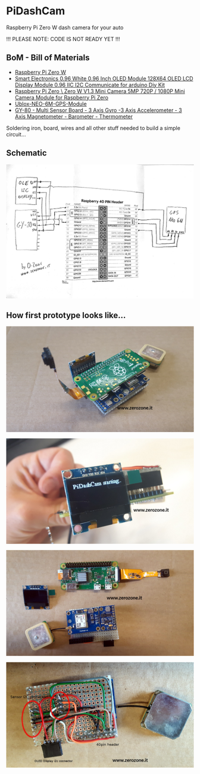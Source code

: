 # PiDashCam
Raspberry Pi Zero W dash camera for your auto

!!! PLEASE NOTE: CODE IS NOT READY YET !!!

## BoM - Bill of Materials

* [Raspberry Pi Zero W](https://www.raspberrypi.org/products/raspberry-pi-zero-w/)
* [Smart Electronics 0.96 White 0.96 Inch OLED Module 128X64 OLED LCD Display Module 0.96 IIC I2C Communicate for arduino Diy Kit](https://www.aliexpress.com/item/Yellow-blue-double-color-and-white-128X64-0-96-inch-OLED-LCD-LED-Display-Module-For/32596867613.html)
* [Raspberry Pi Zero \ Zero W V1.3 Mini Camera 5MP 720P / 1080P Mini Camera Module for Raspberry Pi Zero](https://www.aliexpress.com/item/Raspberry-Pi-Zero-Zero-W-V1-3-Mini-Camera-5MP-720P-1080P-Mini-Camera-Module-for/32810927440.html)
* [Ublox-NEO-6M-GPS-Module](https://it.aliexpress.com/item/Free-Shipping-Ublox-NEO-6M-GPS-Module-with-EEPROM-for-MWC-AeroQuad-with-Antenna-for-Flight/32391262594.html)
* [GY-80 - Multi Sensor Board - 3 Axis Gyro -3 Axis Accelerometer - 3 Axis Magnetometer - Barometer - Thermometer](http://selfbuilt.net/shop/gy-80-inertial-management-unit)

Soldering iron, board, wires and all other stuff needed to build a simple circuit...

## Schematic

![Schematic](assets/schema.jpg "Schematic")

## How first prototype looks like...

![Overview](assets/asset_1.jpg "Overview")

![Overview](assets/asset_2.jpg "Overview")

![Overview](assets/asset_3.jpg "Overview")

![Overview](assets/asset_4.jpg "Prototype wiring")
